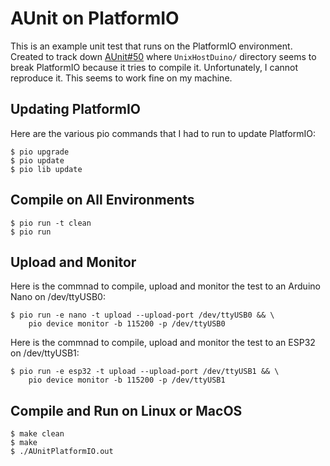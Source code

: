 # AUnit on PlatformIO

This is an example unit test that runs on the PlatformIO environment. Created to
track down [AUnit#50](https://github.com/bxparks/AUnit/issues/50) where
`UnixHostDuino/` directory seems to break PlatformIO because it tries to compile
it. Unfortunately, I cannot reproduce it. This seems to work fine on my machine.

## Updating PlatformIO

Here are the various pio commands that I had to run to update
PlatformIO:

```
$ pio upgrade
$ pio update
$ pio lib update
```

## Compile on All Environments

```
$ pio run -t clean
$ pio run
```

## Upload and Monitor

Here is the commnad to compile, upload and monitor the test to an Arduino Nano
on /dev/ttyUSB0:

```
$ pio run -e nano -t upload --upload-port /dev/ttyUSB0 && \
    pio device monitor -b 115200 -p /dev/ttyUSB0
```

Here is the commnad to compile, upload and monitor the test to an ESP32
on /dev/ttyUSB1:

```
$ pio run -e esp32 -t upload --upload-port /dev/ttyUSB1 && \
    pio device monitor -b 115200 -p /dev/ttyUSB1
```

## Compile and Run on Linux or MacOS

```
$ make clean
$ make
$ ./AUnitPlatformIO.out
```
